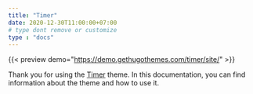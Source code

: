 ```yaml
---
title: "Timer"
date: 2020-12-30T11:00:00+07:00
# type dont remove or customize
type : "docs"
---
```


{{< preview demo="https://demo.gethugothemes.com/timer/site/" >}}

Thank you for using the [Timer](https://gethugothemes.com/products/timer/) theme. In this documentation, you can find information about the theme and how to use it.
